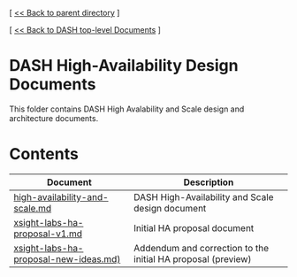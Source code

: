 [ [ << Back to parent directory](../README.md) ]

[ [ << Back to DASH top-level Documents](../../README.md#contents) ]

# DASH High-Availability Design Documents

This folder contains DASH High Avalability and Scale design and architecture documents.

# Contents

| Document                                               | Description                                |
| ------------------------------------------------------ | ------------------------------------------ |
| [high-availability-and-scale.md](high-availability-and-scale.md) | DASH High-Availability and Scale design document   |
| [xsight-labs-ha-proposal-v1.md](xsight-labs-ha-proposal-v1.md) | Initial HA proposal document   |
| [xsight-labs-ha-proposal-new-ideas.md)](xsight-labs-ha-proposal-new-ideas.md)|Addendum and correction to the initial HA proposal (preview)|
